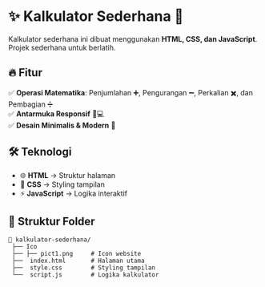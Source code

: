 # ✨ Kalkulator Sederhana 🧮  

Kalkulator sederhana ini dibuat menggunakan **HTML, CSS, dan JavaScript**. Projek sederhana untuk berlatih.

## 🔥 Fitur  

✅ **Operasi Matematika**: Penjumlahan ➕, Pengurangan ➖, Perkalian ✖️, dan Pembagian ➗  
✅ **Antarmuka Responsif** 📱💻  
✅ **Desain Minimalis & Modern** 🎨  

## 🛠️ Teknologi  

- 🌐 **HTML** → Struktur halaman  
- 🎨 **CSS** → Styling tampilan  
- ⚡ **JavaScript** → Logika interaktif

## 📂 Struktur Folder  

```
📁 kalkulator-sederhana/
 ├── Ico
 ├── ├── pict1.png     # Icon website
 ├──  index.html       # Halaman utama
 ├──  style.css        # Styling tampilan
 └──  script.js        # Logika kalkulator
```
